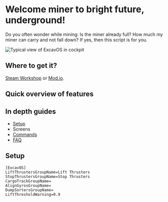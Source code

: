 # Welcome miner to bright future, underground!

Do you often wonder while mining: Is the miner already full? How much my miner can carry and not fall down? If yes, then this script is for you.

![Typical view of ExcavOS in cockpit](/assets/excavos.jpg)

## Where to get it?
[Steam Workshop](https://steamcommunity.com/sharedfiles/filedetails/?id=2093241754)
or
[Mod.io](https://spaceengineers.mod.io/excavos).

## Quick overview of features



## In depth guides
- [Setup](#setup)
- Screens
- [Commands](commands.md)
- [FAQ](faq.md)

## Setup


```
[ExcavOS]
LiftThrustersGroupName=Lift Thrusters
StopThrustersGroupName=Stop Thrusters
CargoTrackGroupName=
AlignGyrosGroupName=
DumpSortersGroupName=
LiftThresholdWarning=0.9
```
